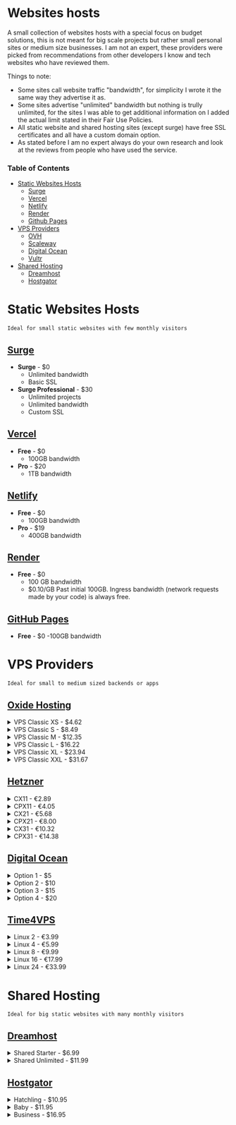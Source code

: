 # Websites hosts

A small collection of websites hosts with a special focus on budget solutions, this is not meant for big scale projects but rather small personal sites or medium size businesses. I am not an expert, these providers were picked from recommendations from other developers I know and tech websites who have reviewed them.

Things to note:

-   Some sites call website traffic "bandwidth", for simplicity I wrote it the same way they advertise it as.
-   Some sites advertise "unlimited" bandwidth but nothing is trully unlimited, for the sites I was able to get additional information on I added the actual limit stated in their Fair Use Policies.
-   All static website and shared hosting sites (except surge) have free SSL certificates and all have a custom domain option.
-   As stated before I am no expert always do your own research and look at the reviews from people who have used the service.

### Table of Contents

-   [Static Websites Hosts](#static-hosts)
    -   [Surge](#surge)
    -   [Vercel](#vercel)
    -   [Netlify](#netlify)
    -   [Render](#render)
    -   [Github Pages](#github-pages)
-   [VPS Providers](#vps-providers)
    -   [OVH](#ovh)
    -   [Scaleway](#scaleway)
    -   [Digital Ocean](#digital-ocean)
    -   [Vultr](#vultr)
-   [Shared Hosting](#shared-hosting)
    -   [Dreamhost](#dreamhost)
    -   [Hostgator](#hostgator)

# Static Websites Hosts

`Ideal for small static websites with few monthly visitors`

## [Surge](https://surge.sh/ "https//surge.sh/")

-   **Surge** - \$0
    -   Unlimited bandwidth
    -   Basic SSL
-   **Surge Professional** - \$30
    -   Unlimited projects
    -   Unlimited bandwidth
    -   Custom SSL

## [Vercel](https://vercel.com/ "https://vercel.com/")

-   **Free** - \$0
    -   100GB bandwidth
-   **Pro** - \$20
    -   1TB bandwidth

## [Netlify](https://surge.sh "https://surge.sh")

-   **Free** - \$0
    -   100GB bandwidth
-   **Pro** - \$19
    -   400GB bandwidth

## [Render](https://render.com/ "https://render.com/")

-   **Free** - \$0
    -   100 GB bandwidth
    -   \$0.10/GB Past initial 100GB. Ingress bandwidth (network requests made by your code) is always free.

## [GitHub Pages](https://pages.github.com/ "https://pages.github.com/")

-   **Free** - \$0
    -100GB bandwidth

# VPS Providers

`Ideal for small to medium sized backends or apps`

## [Oxide Hosting](https://oxide.host/virtual-servers-classic "https://oxide.host/virtual-servers-classic")

<details>
    <summary>VPS Classic XS - $4.62</summary>
    <ul>
      <li>1 vCPU 3.70GHz</li>
      <li>2GB RAM</li>
      <li>32GB SSD storage</li>
      <li>200mbps unmetered bandwidth</li>
      <li>Automated backups</li>
    </ul>
  </details>
<details>
    <summary>VPS Classic S - $8.49</summary>
    <ul>
      <li>1 vCPU 3.70GHz</li>
      <li>4GB RAM</li>
      <li>64GB SSD storage</li>
      <li>200mbps unmetered bandwidth</li>
      <li>Automated backups</li>
    </ul>
  </details>
  <details>
    <summary>VPS Classic M - $12.35</summary>
    <ul>
      <li>2 vCPU 3.70GHz</li>
      <li>6GB RAM</li>
      <li>96GB SSD storage</li>
      <li>200mbps unmetered bandwidth</li>
      <li>Automated backups</li>
    </ul>
  </details>
  <details>
    <summary>VPS Classic L - $16.22</summary>
    <ul>
      <li>2 vCPU 3.70GHz</li>
      <li>8GB RAM</li>
      <li>128GB SSD storage</li>
      <li>200mbps unmetered bandwidth</li>
      <li>Automated backups</li>
    </ul>
  </details>
  <details>
    <summary>VPS Classic XL - $23.94</summary>
    <ul>
      <li>3 vCPU 3.70GHz</li>
      <li>12GB RAM</li>
      <li>160GB SSD storage</li>
      <li>200mbps unmetered bandwidth</li>
      <li>Automated backups</li>
    </ul>
  </details>
  <details>
    <summary>VPS Classic XXL - $31.67</summary>
    <ul>
      <li>3 vCPU 3.70GHz</li>
      <li>16GB RAM</li>
      <li>192GB SSD storage</li>
      <li>200mbps unmetered bandwidth</li>
      <li>Automated backups</li>
    </ul>
  </details>

## [Hetzner](https://www.hetzner.com/cloud/?1 "https://www.hetzner.com/cloud/?1")

  <details>
    <summary>CX11 - €2.89</summary>
    <ul>
      <li>1 vCPU</li>
      <li>2GB RAM</li>
      <li>20GB storage</li>
      <li>20TB bandwidth</li>
    </ul>
  </details>
  <details>
    <summary>CPX11 - €4.05</summary>
    <ul>
      <li>2 vCPU</li>
      <li>2GB RAM</li>
      <li>40GB storage</li>
      <li>20TB bandwidth</li>
    </ul>
  </details>
  <details>
    <summary>CX21 - €5.68</summary>
    <ul>
      <li>2 vCPU</li>
      <li>4GB RAM</li>
      <li>40GB storage</li>
      <li>20TB bandwidth</li>
    </ul>
  </details>
    <details>
    <summary>CPX21 - €8.00</summary>
    <ul>
      <li>3 vCPU</li>
      <li>4GB RAM</li>
      <li>80GB storage</li>
      <li>20TB bandwidth</li>
    </ul>
  </details>
    <details>
    <summary>CX31 - €10.32</summary>
    <ul>
      <li>2 vCPU</li>
      <li>8GB RAM</li>
      <li>80GB storage</li>
      <li>20TB bandwidth</li>
    </ul>
  </details>
    <details>
      <summary>CPX31 - €14.38</summary>
      <ul>
        <li>4 vCPU</li>
        <li>8GB RAM</li>
        <li>160GB storage</li>
        <li>20TB bandwidth</li>
      </ul>
  </details>

## [Digital Ocean](https://www.digitalocean.com/pricing/#droplet "https://www.digitalocean.com/pricing/#droplet")

  <details>
    <summary>Option 1 - $5</summary>
    <ul>
      <li>1 vCPU</li>
      <li>1GB RAM</li>
      <li>25GB SSD storage</li>
      <li>1TB bandwidth</li>
    </ul>
  </details>
  <details>
    <summary>Option 2 - $10</summary>
     <ul>
        <li>1 vCPU</li>
       <li> 2GB RAM</li>
       <li>50GB SSD storage</li>
        <li>2TB bandwidth</li>
     </ul>
  </details>
 <details>
    <summary>Option 3 - $15</summary>
     <ul>
        <li>1 vCPU / 2 vCPU / 3 vCPU</li>
        <li>3GB / 2GB / 1GB RAM</li>
        <li>60GB SSD storage</li>
        <li>3TB bandwidth</li>
     </ul>
 </details>
  <details>
    <summary>Option 4 - $20</summary>
      <ul>
        <li>2 vCPU</li>
        <li>4GB RAM</li>
        <li>80GB SSD storage</li>
        <li>4TB bandwidth</li>
      </ul>
  </details>

## [Time4VPS](https://www.time4vps.com/linux-vps/ "https://www.time4vps.com/linux-vps/")

  <details>
    <summary>Linux 2 - €3.99</summary>
    <ul>
      <li>1 vCPU 2.6GHz</li>
      <li>2GB RAM</li>
      <li>20GB storage</li>
      <li>2TB bandwidth</li>
    </ul>
  </details>
    <details>
    <summary>Linux 4 - €5.99</summary>
    <ul>
      <li>1 vCPU 2.6GHz</li>
      <li>4GB RAM</li>
      <li>40GB storage</li>
      <li>4TB bandwidth</li>
    </ul>
  </details>
    <details>
    <summary>Linux 8 - €9.99</summary>
    <ul>
      <li>2 vCPU 2.6GHz</li>
      <li>8GB RAM</li>
      <li>80GB storage</li>
      <li>8TB bandwidth</li>
    </ul>
  </details>
    <details>
    <summary>Linux 16 - €17.99</summary>
    <ul>
      <li>4 vCPU 2.6GHz</li>
      <li>16GB RAM</li>
      <li>160GB storage</li>
      <li>160TB bandwidth</li>
    </ul>
  </details>
    <details>
    <summary>Linux 24 - €33.99</summary>
    <ul>
      <li>6 vCPU 2.6GHz</li>
      <li>24GB RAM</li>
      <li>240GB storage</li>
      <li>24TB bandwidth</li>
    </ul>
  </details>

# Shared Hosting

`Ideal for big static websites with many monthly visitors`

## [Dreamhost](https://www.dreamhost.com/hosting/shared/ "https://www.dreamhost.com/hosting/shared/")

  <details>
    <summary>Shared Starter - $6.99</summary>
    <ul>
      <li>50GB storage</li>
      <li>Unmetered bandwidth</li>
      <li>1 website</li>
      <li>5 subdomains</li>
      <li>Available SSL certificate</li>
    </ul>
  </details>
  <details>
    <summary>Shared Unlimited - $11.99</summary>
    <ul>
      <li>Unlimited storage</li>
      <li>Unmetered bandwidth</li>
      <li>Unlimited websites</li>
      <li>Pre-installed SSL certificate</li>
    </ul>
  </details>

## [Hostgator](https://www.hostgator.com/web-hosting "https://www.hostgator.com/web-hosting")

  <details>
    <summary>Hatchling - $10.95</summary>
    <ul>
      <li>Unmetered storage</li>
      <li>Unmetered bandwidth</li>
      <li>1 website</li>
      <li>SSL certificate</li>
    </ul>
  </details>
  <details>
    <summary>Baby - $11.95</summary>
    <ul>
      <li>Unmetered storage</li>
      <li>Unmetered bandwidth</li>
      <li>Unlimited websites</li>
      <li>SSL certificate</li>
    </ul>
  </details>
  <details>
      <summary>Business - $16.95</summary>
    <ul>
      <li>Unmetered storage</li>
      <li>Unmetered bandwidth</li>
      <li>Unlimited websites</li>
      <li>SSL certificate</li>
      <li>Dedicated IP</li>
    </ul>
  </details>
